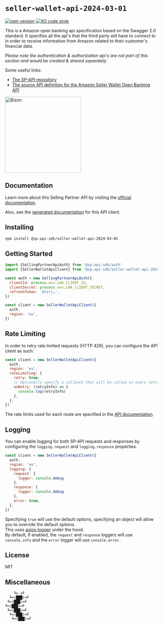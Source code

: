 # `seller-wallet-api-2024-03-01`

[![npm version](https://img.shields.io/npm/v/@sp-api-sdk/seller-wallet-api-2024-03-01)](https://www.npmjs.com/package/@sp-api-sdk/seller-wallet-api-2024-03-01)
[![XO code style](https://img.shields.io/badge/code_style-xo-cyan)](https://github.com/xojs/xo)

This is a Amazon open banking api specification based on the Swagger 2.0 standard.
It specifies all the api's that the third party will have to connect to in order to receive information from Amazon related to their customer's financial data.

_Please note the authentication & authorization api's are not part of this section and would be created & shared separately_

Some useful links:
- [The SP-API repository](https://swagger-editor.dovydenk.people.a2z.com/)
- [The source API definition for the Amazon Seller Wallet Open Banking API](https://swagger-editor.dovydenk.people.a2z.com/)

[<img src="https://files.bizon.solutions/images/logo/bizon-horizontal.png" alt="Bizon" width="250"/>](https://www.bizon.solutions?utm_source=github&utm_medium=readme&utm_campaign=selling-partner-api-sdk)

## Documentation

Learn more about this Selling Partner API by visiting the [official documentation](https://developer-docs.amazon.com/sp-api/docs).

Also, see the [generated documentation](https://bizon.github.io/selling-partner-api-sdk/modules/_sp-api-sdk_seller-wallet-api-2024-03-01.html) for this API client.

## Installing

```sh
npm install @sp-api-sdk/seller-wallet-api-2024-03-01
```

## Getting Started

```javascript
import {SellingPartnerApiAuth} from '@sp-api-sdk/auth'
import {SellerWalletApiClient} from '@sp-api-sdk/seller-wallet-api-2024-03-01'

const auth = new SellingPartnerApiAuth({
  clientId: process.env.LWA_CLIENT_ID,
  clientSecret: process.env.LWA_CLIENT_SECRET,
  refreshToken: 'Atzr|…',
})

const client = new SellerWalletApiClient({
  auth,
  region: 'eu',
})
```

## Rate Limiting

In order to retry rate limited requests (HTTP 429), you can configure the API client as such:

```javascript
const client = new SellerWalletApiClient({
  auth,
  region: 'eu',
  rateLimiting: {
    retry: true,
    // Optionally specify a callback that will be called on every retry.
    onRetry: (retryInfo) => {
      console.log(retryInfo)
    },
  },
})
```

The rate limits used for each route are specified in the [API documentation](https://developer-docs.amazon.com/sp-api/docs).

## Logging

You can enable logging for both SP-API requests and responses by configuring the `logging.request` and `logging.response` properties.

```javascript
const client = new SellerWalletApiClient({
  auth,
  region: 'eu',
  logging: {
    request: {
      logger: console.debug
    },
    response: {
      logger: console.debug
    },
    error: true,
  },
})
```

Specifying `true` will use the default options, specifying an object will allow you to override the default options.  
This uses [axios-logger](https://github.com/hg-pyun/axios-logger) under the hood.  
By default, if enabled, the `request` and `response` loggers will use `console.info` and the `error` logger will use `console.error`.


## License

MIT

## Miscellaneous

```
    ╚⊙ ⊙╝
  ╚═(███)═╝
 ╚═(███)═╝
╚═(███)═╝
 ╚═(███)═╝
  ╚═(███)═╝
   ╚═(███)═╝
```
